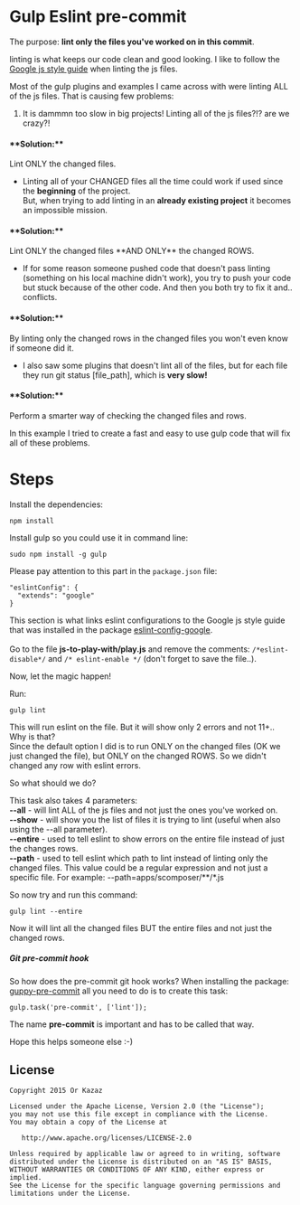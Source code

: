# Gulp Eslint pre-commit
The purpose: **lint only the files you've worked on in this commit**.

linting is what keeps our code clean and good looking.
I like to follow the [Google js style guide](https://google.github.io/styleguide/javascriptguide.xml) when linting the js files.

Most of the gulp plugins and examples I came across with were linting ALL of the js files.
That is causing few problems:
1. It is dammmn too slow in big projects! Linting all of the js files?!? are we crazy?! <br>
<h4>**Solution:**</h4> Lint ONLY the changed files.

* Linting all of your CHANGED files all the time could work if used since the **beginning** of the project.<br>
But, when trying to add linting in an **already existing project** it becomes an impossible mission. <br>
<h4>**Solution:**</h4> Lint ONLY the changed files **AND ONLY** the changed ROWS.

* If for some reason someone pushed code that doesn't pass linting (something on his local machine didn't work), you try to push your code but stuck because of the other code. And then you both try to fix it and.. conflicts. <br>
<h4>**Solution:**</h4> By linting only the changed rows in the changed files you won't even know if someone did it.

* I also saw some plugins that doesn't lint all of the files, but for each file they run git status [file_path], which is **very slow!** <br>
<h4>**Solution:**</h4> Perform a smarter way of checking the changed files and rows.

In this example I tried to create a fast and easy to use gulp code that will fix all of these problems.

# Steps
Install the dependencies:
```
npm install
```

Install gulp so you could use it in command line:
```
sudo npm install -g gulp
```

Please pay attention to this part in the ```package.json``` file:
```
"eslintConfig": {
  "extends": "google"
}
```
This section is what links eslint configurations to the Google js style guide that was installed in the package [eslint-config-google](https://www.npmjs.com/package/eslint-config-google).
<br><br>
Go to the file **js-to-play-with/play.js** and remove the comments: ```/*eslint-disable*/``` and ```/* eslint-enable */``` (don't forget to save the file..).

Now, let the magic happen!

Run:
```
gulp lint
```
This will run eslint on the file. But it will show only 2 errors and not 11+..<br> Why is that? <br>
Since the default option I did is to run ONLY on the changed files (OK we just changed the file), but ONLY on the changed ROWS. So we didn't changed any row with eslint errors.

So what should we do?

This task also takes 4 parameters:
<br>
**--all** - will lint ALL of the js files and not just the ones you've worked on.
<br>
**--show** - will show you the list of files it is trying to lint (useful when also using the --all parameter).
<br>
**--entire** - used to tell eslint to show errors on the entire file instead of just the changes rows.
<br>
**--path** - used to tell eslint which path to lint instead of linting only the changed files. This value could be
a regular expression and not just a specific file. For example: --path=apps/scomposer/\*\*/\*.js

So now try and run this command:
```
gulp lint --entire
```
Now it will lint all the changed files BUT the entire files and not just the changed rows.

##### Git pre-commit hook
So how does the pre-commit git hook works?
When installing the package: [guppy-pre-commit](https://github.com/therealklanni/guppy-pre-commit) all you need to do is to create this task:
```
gulp.task('pre-commit', ['lint']);
```
The name **pre-commit** is important and has to be called that way.

Hope this helps someone else :-)

## License

    Copyright 2015 Or Kazaz

    Licensed under the Apache License, Version 2.0 (the "License");
    you may not use this file except in compliance with the License.
    You may obtain a copy of the License at

       http://www.apache.org/licenses/LICENSE-2.0

    Unless required by applicable law or agreed to in writing, software
    distributed under the License is distributed on an "AS IS" BASIS,
    WITHOUT WARRANTIES OR CONDITIONS OF ANY KIND, either express or implied.
    See the License for the specific language governing permissions and
    limitations under the License.

